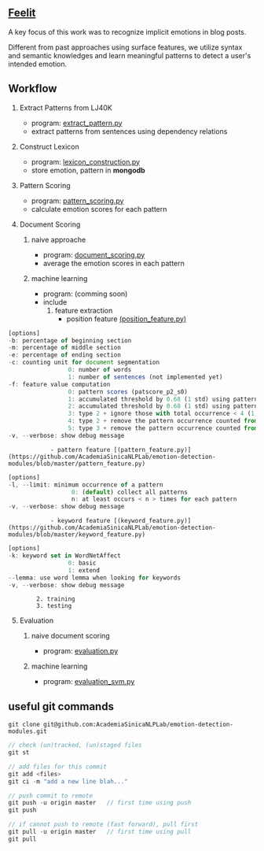 ## [Feelit](http://doraemon.iis.sinica.edu.tw/feelit/)

A key focus of this work was to recognize implicit emotions in blog posts.

Different from past approaches using surface features, we utilize syntax and semantic knowledges and learn meaningful patterns to detect a user's intended emotion.

## Workflow

1. Extract Patterns from LJ40K
	- program: [extract_pattern.py](https://github.com/AcademiaSinicaNLPLab/emotion-detection-modules/blob/master/extract_pattern.py)
	- extract patterns from sentences using dependency relations

2. Construct Lexicon
	- program: [lexicon_construction.py](https://github.com/AcademiaSinicaNLPLab/emotion-detection-modules/blob/master/lexicon_construction.py)
	- store emotion, pattern in __mongodb__
	
3. Pattern Scoring
	- program: [pattern_scoring.py](https://github.com/AcademiaSinicaNLPLab/emotion-detection-modules/blob/master/pattern_scoring.py)
	- calculate emotion scores for each pattern

4. Document Scoring
	1. naive approache
		- program: [document_scoring.py](https://github.com/AcademiaSinicaNLPLab/emotion-detection-modules/blob/master/document_scoring.py)
		- average the emotion scores in each pattern

	2. machine learning
		- program: (comming soon)  
		- include
			1. feature extraction
				- position feature [(position_feature.py)](https://github.com/AcademiaSinicaNLPLab/emotion-detection-modules/blob/master/position_feature.py)
``` javascript
[options]
-b: percentage of beginning section
-m: percentage of middle section
-e: percentage of ending section
-c: counting unit for document segmentation
                 0: number of words
                 1: number of sentences (not implemented yet)
-f: feature value computation
                 0: pattern scores (patscore_p2_s0)  
                 1: accumulated threshold by 0.68 (1 std) using pattern scores  
                 2: accumulated threshold by 0.68 (1 std) using pattern count  
                 3: type 2 + ignore those with total occurrence < 4 (1, 2, 3)  
                 4: type 2 + remove the pattern occurrence counted from oneself (for ldocID 0-799)  
                 5: type 3 + remove the pattern occurrence counted from oneself (for ldocID 0-799)  
-v, --verbose: show debug message
```
				- pattern feature [(pattern_feature.py)](https://github.com/AcademiaSinicaNLPLab/emotion-detection-modules/blob/master/pattern_feature.py)
``` javascript
[options]
-l, --limit: minimum occurrence of a pattern
              	  0: (default) collect all patterns
                  n: at least occurs < n > times for each pattern
-v, --verbose: show debug message
```

				- keyword feature [(keyword_feature.py)](https://github.com/AcademiaSinicaNLPLab/emotion-detection-modules/blob/master/keyword_feature.py)
``` javascript
[options]
-k: keyword set in WordNetAffect
                 0: basic
                 1: extend
--lemma: use word lemma when looking for keywords
-v, --verbose: show debug message
```

			2. training
			3. testing

5. Evaluation
	1. naive document scoring
		- program: [evaluation.py](https://github.com/AcademiaSinicaNLPLab/emotion-detection-modules/blob/master/evaluation.py)

	2. machine learning
		- program: [evaluation_svm.py](https://github.com/AcademiaSinicaNLPLab/emotion-detection-modules/blob/master/evaluation_svm.py)


## useful git commands

``` 
git clone git@github.com:AcademiaSinicaNLPLab/emotion-detection-modules.git
```

```javascript
// check (un)tracked, (un)staged files
git st

// add files for this commit
git add <files>
git ci -m "add a new line blah..."

// push commit to remote
git push -u origin master	// first time using push
git push

// if cannot push to remote (fast forward), pull first
git pull -u origin master	// first time using pull
git pull
```
